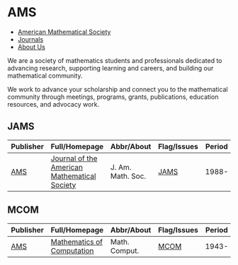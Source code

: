 # AMS

- [American Mathematical Society](https://www.ams.org/)
- [Journals](https://www.ams.org/journals)
- [About Us](https://www.ams.org/about)

We are a society of mathematics students and professionals dedicated to advancing research, supporting learning and careers, and building our mathematical community.

We work to advance your scholarship and connect you to the mathematical community through meetings, programs, grants, publications, education resources, and advocacy work.

## JAMS

|Publisher|Full/Homepage|Abbr/About|Flag/Issues|Period|Top|CCF|CAS|JCR|IF|Type|
|-        |-            |-         |-          |-     |-  |-  |-  |-  |- |-   |
|[AMS](https://www.ams.org/)|[Journal of the American Mathematical Society](https://www.ams.org/journals/jams)|J. Am. Math. Soc.|[JAMS](https://www.ams.org/journals/jams/all_issues.html?active=allissues)|1988-|True||1|Q1|3.5||

## MCOM

|Publisher|Full/Homepage|Abbr/About|Flag/Issues|Period|Top|CCF|CAS|JCR|IF|Type|
|-        |-            |-         |-          |-     |-  |-  |-  |-  |- |-   |
|[AMS](https://www.ams.org/)|[Mathematics of Computation](https://www.ams.org/journals/mcom)|Math. Comput.|[MCOM](https://www.ams.org/journals/mcom/all_issues.html?active=allissues)|1943-|True||1|Q1|2.2||


